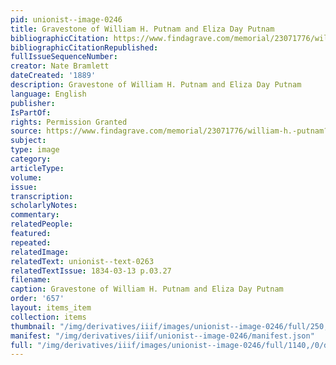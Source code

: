 ```yaml
---
pid: unionist--image-0246
title: Gravestone of William H. Putnam and Eliza Day Putnam
bibliographicCitation: https://www.findagrave.com/memorial/23071776/william-h.-putnam?_gl=1*1w66wsp*_ga*MTUyMjQxNDg5NS4xNjU5NTYyOTE2*_ga_4QT8FMEX30*MGNkZGYyMmUtMzNiYS00ZmJhLTkxMDEtZDZiODBhYzczMWMyLjUxLjEuMTY4MjU2NDcyMS4yMi4wLjA.
bibliographicCitationRepublished: 
fullIssueSequenceNumber: 
creator: Nate Bramlett
dateCreated: '1889'
description: Gravestone of William H. Putnam and Eliza Day Putnam
language: English
publisher: 
IsPartOf: 
rights: Permission Granted
source: https://www.findagrave.com/memorial/23071776/william-h.-putnam?_gl=1*1w66wsp*_ga*MTUyMjQxNDg5NS4xNjU5NTYyOTE2*_ga_4QT8FMEX30*MGNkZGYyMmUtMzNiYS00ZmJhLTkxMDEtZDZiODBhYzczMWMyLjUxLjEuMTY4MjU2NDcyMS4yMi4wLjA.
subject: 
type: image
category: 
articleType: 
volume: 
issue: 
transcription: 
scholarlyNotes: 
commentary: 
relatedPeople: 
featured: 
repeated: 
relatedImage: 
relatedText: unionist--text-0263
relatedTextIssue: 1834-03-13 p.03.27
filename: 
caption: Gravestone of William H. Putnam and Eliza Day Putnam
order: '657'
layout: items_item
collection: items
thumbnail: "/img/derivatives/iiif/images/unionist--image-0246/full/250,/0/default.jpg"
manifest: "/img/derivatives/iiif/unionist--image-0246/manifest.json"
full: "/img/derivatives/iiif/images/unionist--image-0246/full/1140,/0/default.jpg"
---
```

